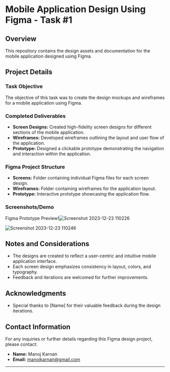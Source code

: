 
# Mobile Application Design Using Figma - Task #1

## Overview

This repository contains the design assets and documentation for the mobile application designed using Figma.

## Project Details

### Task Objective

The objective of this task was to create the design mockups and wireframes for a mobile application using Figma.

### Completed Deliverables

- **Screen Designs:** Created high-fidelity screen designs for different sections of the mobile application.
- **Wireframes:** Developed wireframes outlining the layout and user flow of the application.
- **Prototype:** Designed a clickable prototype demonstrating the navigation and interaction within the application.

### Figma Project Structure

- **Screens:** Folder containing individual Figma files for each screen design.
- **Wireframes:** Folder containing wireframes for the application layout.
- **Prototype:** Interactive prototype showcasing the application flow.


### Screenshots/Demo

Figma Prototype Preview!![Screenshot 2023-12-23 110226](https://github.com/manojkarnan/codsoft-task1/assets/154117732/b31415f5-3225-4c18-8610-f1e2d1b0075f)

 
 ![Screenshot 2023-12-23 110246](https://github.com/manojkarnan/codsoft-task1/assets/154117732/e10ceb20-d058-49d5-b90f-c474bb7cd19e)



## Notes and Considerations

- The designs are created to reflect a user-centric and intuitive mobile application interface.
- Each screen design emphasizes consistency in layout, colors, and typography.
- Feedback and iterations are welcomed for further improvements.

## Acknowledgments

- Special thanks to [Name] for their valuable feedback during the design iterations.

## Contact Information

For any inquiries or further details regarding this Figma design project, please contact:

- **Name:** Manoj Karnan
- **Email:** manojkarnan@gmail.com

---
